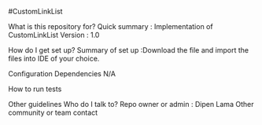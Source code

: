 #CustomLinkList 

What is this repository for?
Quick summary : Implementation of CustomLinkList
Version : 1.0

How do I get set up?
Summary of set up :Download the file and import the files into IDE of your choice.

Configuration
Dependencies
N/A

How to run tests


Other guidelines
Who do I talk to?
Repo owner or admin : Dipen Lama
Other community or team contact

